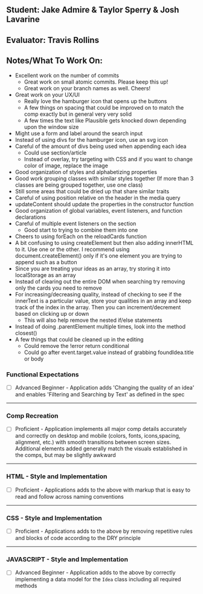 ## Student: Jake Admire & Taylor Sperry & Josh Lavarine
## Evaluator: Travis Rollins
## Notes/What To Work On:
* Excellent work on the number of commits
  * Great work on small atomic commits.  Please keep this up!
  * Great work on your branch names as well.  Cheers!
* Great work on your UX/UI
  * Really love the hamburger icon that opens up the buttons
  * A few things on spacing that could be improved on to match the comp exactly but in general very very solid
  * A few times the text like Plausible gets knocked down depending upon the window size
* Might use a form and label around the search input
* Instead of using divs for the hamburger icon, use an svg icon
* Careful of the amount of divs being used when appending each idea 
  * Could use section/article
  * Instead of overlay, try targeting with CSS and if you want to change color of image, replace the image
* Good organization of styles and alphabetizing properties
* Good work grouping classes with similar styles together (If more than 3 classes are being grouped together, use one class)
* Still some areas that could be dried up that share similar traits
* Careful of using position relative on the header in the media query
* updateContent should update the properties in the constructor function
* Good organization of global variables, event listeners, and function declarations 
* Careful of multiple event listeners on the section
  * Good start to trying to combine them into one
* Cheers to using forEach on the reloadCards function
* A bit confusing to using createElement but then also adding innerHTML to it.  Use one or the other.  I recommend using document.createElement() only if it's one element you are trying to append such as a button
* Since you are treating your ideas as an array, try storing it into localStorage as an array
* Instead of clearing out the entire DOM when searching try removing only the cards you need to remove
* For increasing/decreasing quality, instead of checking to see if the innerText is a particular value, store your qualities in an array and keep track of the index in the array.  Then you can increment/decrement based on clicking up or down
  * This will also help remove the nested if/else statements
* Instead of doing .parentElement multiple times, look into the method closest()
* A few things that could be cleaned up in the editing
  * Could remove the !error return conditional
  * Could go after event.target.value instead of grabbing foundIdea.title or body

### Functional Expectations

* [ ]  Advanced Beginner - Application adds 'Changing the quality of an idea' and enables 'Filtering and Searching by Text' as defined in the spec

------------------------------------------------------------------

### Comp Recreation

* [ ]  Proficient - Application implements all major comp details accurately and correctly on desktop and mobile (colors, fonts, icons,spacing, alignment,  etc.) with smooth transitions between screen sizes. Additional elements added generally match the visuals established in the comps, but may be slightly awkward

------------------------------------------------------------------

### HTML - Style and Implementation

* [ ]  Proficient - Applications adds to the above with markup that is easy to read and follow across naming conventions

------------------------------------------------------------------

### CSS - Style and Implementation

* [ ]  Proficient - Applications adds to the above by removing repetitive rules and blocks of code according to the DRY principle

------------------------------------------------------------------

### JAVASCRIPT - Style and Implementation

* [ ]  Advanced Beginner - Application adds to the above by correctly implementing a data model for the `Idea` class including all required methods

